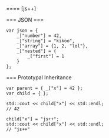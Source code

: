 ==== [js++]


=== JSON ===

	var json = {
		_["number"] = 42,
		_["string"] = "kikoo",
		_["array"] = {1, 2, "lol"},
		_["nested"] = {
			_["first"] = 1
		}
	};


=== Prototypal Inheritance

	var parent = { _["x"] = 42 };
	var child = { };

	std::cout << child["x"] << std::endl;
	// 42

	child["x"] = "js++";
	std::cout << child["x"] << std::endl;
	// "js++"
